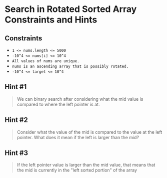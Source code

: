 # Search in Rotated Sorted Array Constraints and Hints

## Constraints
-   `1 <= nums.length <= 5000`
-   `-10^4 <= nums[i] <= 10^4`
-   `All values of nums are unique.`
-   `nums is an ascending array that is possibly rotated.`
-   `-10^4 <= target <= 10^4`

## Hint #1
> We can binary search after considering what the mid value is compared to where the left pointer is at.

## Hint #2
> Consider what the value of the mid is compared to the value at the left pointer. What does it mean if the left is larger than the mid?

## Hint #3
> If the left pointer value is larger than the mid value, that means that the mid is currently in the "left sorted portion" of the array